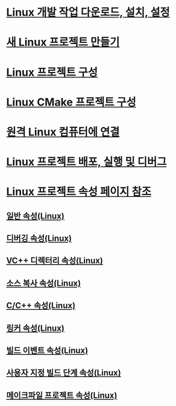 # [Linux 개발 작업 다운로드, 설치, 설정](download-install-and-setup-the-linux-development-workload.md)
# [새 Linux 프로젝트 만들기](create-a-new-linux-project.md)
# [Linux 프로젝트 구성](configure-a-linux-project.md)
# [Linux CMake 프로젝트 구성](cmake-linux-project.md)
# [원격 Linux 컴퓨터에 연결](connect-to-your-remote-linux-computer.md)
# [Linux 프로젝트 배포, 실행 및 디버그](deploy-run-and-debug-your-linux-project.md)
# [Linux 프로젝트 속성 페이지 참조](prop-pages-linux.md)
## [일반 속성(Linux)](prop-pages/general-linux.md)
## [디버깅 속성(Linux)](prop-pages/debugging-linux.md)
## [VC++ 디렉터리 속성(Linux)](prop-pages/directories-linux.md)
## [소스 복사 속성(Linux)](prop-pages/copy-sources-project.md)
## [C/C++ 속성(Linux)](prop-pages/c-cpp-linux.md)
## [링커 속성(Linux)](prop-pages/linker-linux.md)
## [빌드 이벤트 속성(Linux)](prop-pages/build-events-linux.md)
## [사용자 지정 빌드 단계 속성(Linux)](prop-pages/custom-build-step-linux.md) 
## [메이크파일 프로젝트 속성(Linux)](prop-pages/makefile-linux.md)